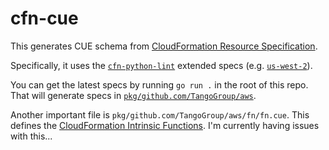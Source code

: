 # cfn-cue

This generates CUE schema from [CloudFormation Resource Specification](https://docs.aws.amazon.com/AWSCloudFormation/latest/UserGuide/cfn-resource-specification.html). 

Specifically, it uses the [`cfn-python-lint`](https://github.com/aws-cloudformation/cfn-python-lint) extended specs (e.g. [`us-west-2`](https://raw.githubusercontent.com/aws-cloudformation/cfn-python-lint/master/src/cfnlint/data/CloudSpecs/us-west-2.json)). 

You can get the latest specs by running `go run .` in the root of this repo. That will generate specs in [`pkg/github.com/TangoGroup/aws`](pkg/github.com/TangoGroup/aws).

Another important file is `pkg/github.com/TangoGroup/aws/fn/fn.cue`. This defines the [CloudFormation Intrinsic Functions](https://docs.aws.amazon.com/AWSCloudFormation/latest/UserGuide/intrinsic-function-reference.html). I'm currently having issues with this...
